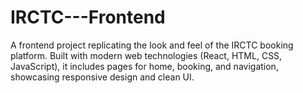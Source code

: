 # IRCTC---Frontend
A frontend project replicating the look and feel of the IRCTC booking platform. Built with modern web technologies (React, HTML, CSS, JavaScript), it includes pages for home, booking, and navigation, showcasing responsive design and clean UI.
